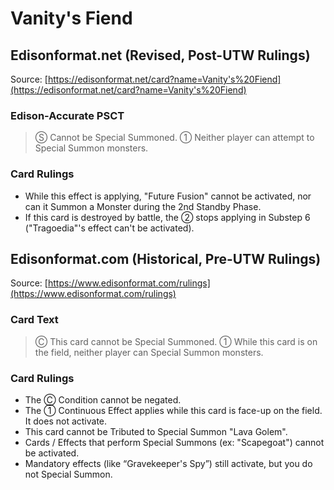 # Vanity's Fiend

## Edisonformat.net (Revised, Post-UTW Rulings)

Source: [https://edisonformat.net/card?name=Vanity's%20Fiend](https://edisonformat.net/card?name=Vanity's%20Fiend)

### Edison-Accurate PSCT

> Ⓢ Cannot be Special Summoned.
> ① Neither player can attempt to Special Summon monsters.

### Card Rulings

*   While this effect is applying, "Future Fusion" cannot be activated, nor can it Summon a Monster during the 2nd Standby Phase.
*   If this card is destroyed by battle, the ② stops applying in Substep 6 ("Tragoedia"'s effect can't be activated).


## Edisonformat.com (Historical, Pre-UTW Rulings)

Source: [https://www.edisonformat.com/rulings](https://www.edisonformat.com/rulings)

### Card Text

> Ⓒ This card cannot be Special Summoned. ① While this card is on the field, neither player can Special Summon monsters.

### Card Rulings

*   The Ⓒ Condition cannot be negated.
*   The ① Continuous Effect applies while this card is face-up on the field. It does not activate.
*   This card cannot be Tributed to Special Summon "Lava Golem".
*   Cards / Effects that perform Special Summons (ex: "Scapegoat") cannot be activated.
*   Mandatory effects (like “Gravekeeper's Spy”) still activate, but you do not Special Summon.


